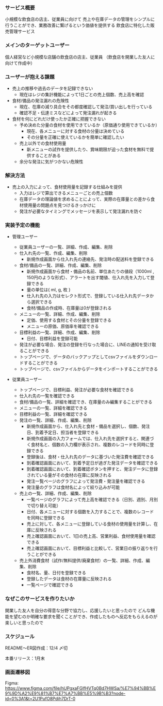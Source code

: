 ### サービス概要

小規模な飲食店の店主、従業員に向けて
売上や在庫データの管理をシンプルに行うことができ、業務改善に繋げるという価値を提供する
飲食店に特化した販売管理サービス

### メインのターゲットユーザー

個人経営など小規模な店舗の飲食店の店主、従業員
（飲食店を開業した友人に向けて作成中）

### ユーザーが抱える課題

- 売上の推移や過去のデータを記録できない
    - 現在はレジの集計機能によって1日ごとの売上個数、売上高を確認
- 食材/備品の発注漏れの危険性
    - 現在、在庫の減り具合をその都度確認して発注/買い出しを行っている
    - 確認不足・伝達ミスなどによって発注漏れが起きる
- 食材を何にどれだけ使ったか正確に把握できない
    - 予め決めた分量の食材を使用できているか（原価通り使用できているか）
        - 現在、各メニューに対する食材の分量は決めている
        - その分量を正確に使えているかを簡単に確認したい
    - 売上以外での食材使用量
        - 新メニューの試作を提供したり、賞味期限が迫った食材を無料で提供することがある
    - 余分な発注に気がつかない危険性

### 解決方法

- 売上の入力によって、食材使用量を記録する仕組みを提供
    - 入力はレジで算出できるメニューごとの売上個数
    - 在庫データの理論値を求めることによって、実際の在庫量との差から食材使用量の問題点を見つけるきっかけに
    - 発注が必要なタイミングでメッセージを表示して発注漏れを防ぐ

### 実装予定の機能

- 管理ユーザー
    - 従業員ユーザーの一覧、詳細、作成、編集、削除
    - 仕入れ先の一覧、作成、編集、削除
        - 新規作成画面から仕入れ先の連絡先、発注時の配送料を登録できる
    - 食材/備品の一覧、詳細、作成、編集、削除
        - 新規作成画面から食材・備品の名前、単位あたりの値段（1000ml , 150円のような形式）、アラートを出す閾値、仕入れ先を入力して登録できる
        - 量の単位は{ ml, g, 枚 }
        - 仕入れ先の入力はセレクト形式で、登録している仕入れ先データから選択できる
        - 食材/備品の作成時、在庫量は0が登録される
    - メニューの一覧、詳細、作成、編集、削除
        - 定価、使用する食材とその分量を登録できる
        - メニューの原価、原価率を確認できる
    - 目標利益の一覧、詳細、作成、編集、削除
        - 日付、目標利益を登録可能
    - 発注が必要な場合、発注の登録を行なった場合に、LINEの通知を受け取ることができる
    - トップページで、データのバックアップとしてcsvファイルをダウンロードすることができる
    - トップページで、csvファイルからデータをインポートすることができる

- 従業員ユーザー
    - トップページで、目標利益、発注が必要な食材を確認できる
    - 仕入れ先の一覧を確認できる
    - 食材/備品の一覧、詳細を確認でき、在庫量のみ編集することができる
    - メニューの一覧、詳細を確認できる
    - 目標利益の一覧、詳細を確認できる
    - 発注の一覧、詳細、作成、編集、削除
        - 新規作成画面から、仕入れ先と食材・備品を選択し、個数、発注日、到着予定日、担当者を登録できる
        - 新規作成画面の入力フォームでは、仕入れ先を選択すると、関連づく食材名と、個数の入力欄が表示され、複数のレコードを同時に登録できる
        - 登録後は、食材・仕入れ先のデータに基づいた発注費を確認できる
        - 到着確認画面において、到着予定日が過ぎた発注データを確認できる
        - 到着確認画面において、到着確認ボタンを押すと、発注データに登録されている量がその食材の在庫に反映される
        - 発注一覧ページのグラフによって発注費・発注量を確認できる
        - 発注量のグラフは食材名によって絞り込みが可能
    - 売上の一覧、詳細、作成、編集、削除
        - 一覧ページのグラフによって売上高を確認できる（日別、週別、月別で切り替え可能）
        - 日付、各メニューに対する個数を入力することで、複数のレコードを同時に登録できる
        - 売上に対して、各メニューに登録している食材の使用量を計算し、在庫に反映される
        - 売上確認画面において、1日の売上高、営業利益、食材使用量を確認できる
        - 売上確認画面において、目標利益と比較して、営業日の振り返りを行うことができる
    - 売上外消費食材（試作/無料提供/廃棄食材）の一覧、詳細、作成、編集、削除
        - 食材名、量、日付を登録できる
        - 登録したデータは食材の在庫量に反映される
        - 一覧ページで確認できる

### なぜこのサービスを作りたいか

開業した友人を自分の得意な分野で協力し、応援したいと思ったので
どんな機能を望むのか明確な要求を聞くことができ、作成したものへ反応をもらえるのが楽しいと思ったので

### スケジュール

README〜ER図作成：12/4 〆切

本番リリース：1月末

### 画面遷移図
Figma: https://www.figma.com/file/hUPgxaFGlfHVTq0Bd7HWSa/%E7%94%BB%E9%9D%A2%E9%81%B7%E7%A7%BB%E5%9B%B3?node-id=0%3A1&t=2U1PufO8Pdih7DrT-0